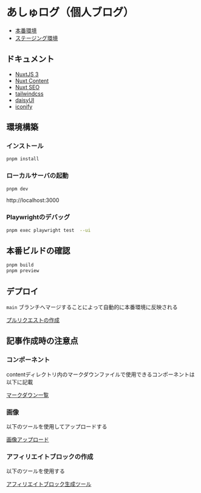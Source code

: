 # あしゅログ（個人ブログ）

- [本番環境](https://blog.ashcolor.jp/)
- [ステージング環境](https://stg-blog.ashcolor.jp/)

## ドキュメント

- [NuxtJS 3](https://nuxt.com/)
- [Nuxt Content](https://content.nuxtjs.org/guide/writing/content-directory/)
- [Nuxt SEO](https://nuxtseo.com/)
- [tailwindcss](https://tailwindcss.com/)
- [daisyUI](https://daisyui.com/)
- [iconify](https://iconify.design/)

## 環境構築

### インストール

```bash
pnpm install
```

### ローカルサーバの起動

```bash
pnpm dev
```

http://localhost:3000

### Playwrightのデバッグ

```bash
pnpm exec playwright test  --ui
```

## 本番ビルドの確認

```bash
pnpm build
pnpm preview
```

## デプロイ

`main` ブランチへマージすることによって自動的に本番環境に反映される

[プルリクエストの作成](https://github.com/ashcolor/ashcolor-blog/compare/main...develop)

## 記事作成時の注意点

### コンポーネント

contentディレクトリ内のマークダウンファイルで使用できるコンポーネントは以下に記載

[マークダウン一覧](http://localhost:3000/studio/story)

### 画像

以下のツールを使用してアップロードする

[画像アップロード](http://localhost:3000/studio/tool#画像アップロード)

### アフィリエイトブロックの作成

以下のツールを使用する

[アフィリエイトブロック生成ツール](http://localhost:3000/studio/tool#アフィリエイトブロック生成)
